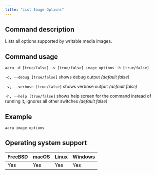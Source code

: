 ```yaml
---
title: "List Image Options"
---
```


## Command description
 Lists all options supported by writable media images.

## Command usage
```aaru -d [true/false] -v [true/false] image options -h [true/false]``` 

```-d, --debug [true/false]``` shows debug output *(default false)*

```-v, --verbose [true/false]``` shows verbose output *(default false)*

```-h, --help [true/false]``` shows help screen for the command instead of running it, ignores all other switches *(default false)*


## Example
```aaru image options```

## Operating system support
|FreeBSD|macOS|Linux|Windows|
|---|---|---|---|
|Yes|Yes|Yes|Yes|
